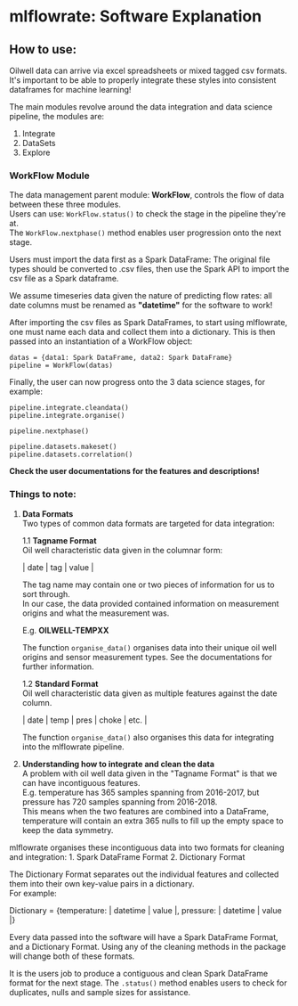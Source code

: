 # mlflowrate: Software Explanation

## How to use:
Oilwell data can arrive via excel spreadsheets or mixed tagged csv formats. It's important to be able to properly integrate these styles into consistent dataframes for machine learning!

The main modules revolve around the data integration and data science pipeline, the modules are:

1. Integrate
2. DataSets
3. Explore

### WorkFlow Module
The data management parent module: **WorkFlow**, controls the flow of data between these three modules.  
Users can use:    `WorkFlow.status()`    to check the stage in the pipeline they're at.  
The    `WorkFlow.nextphase()`    method enables user progression onto the next stage.

Users must import the data first as a Spark DataFrame: The original file types should be converted to .csv files, then use the Spark API to import the csv file as a Spark dataframe.

We assume timeseries data given the nature of predicting flow rates: all date columns must be renamed as **"datetime"** for the software to work!

After importing the csv files as Spark DataFrames, to start using mlflowrate, one must name each data and collect them into a dictionary. This is then passed into an instantiation of a WorkFlow object:
    
    datas = {data1: Spark DataFrame, data2: Spark DataFrame}
    pipeline = WorkFlow(datas)

Finally, the user can now progress onto the 3 data science stages, for example:

    pipeline.integrate.cleandata()
    pipeline.integrate.organise()
    
    pipeline.nextphase()
    
    pipeline.datasets.makeset()
    pipeline.datasets.correlation()

**Check the user documentations for the features and descriptions!**

### Things to note:

1. **Data Formats**  
  Two types of common data formats are targeted for data integration:
  
    1.1 **Tagname Format**  
      Oil well characteristic data given in the columnar form: 

      | date | tag | value |

      The tag name may contain one or two pieces of information for us to sort through.  
      In our case, the data provided contained information on measurement origins and what the measurement was.

      E.g. **OILWELL-TEMPXX**  

      The function    `organise_data()`    organises data into their unique oil well origins and sensor measurement types. See the documentations for further information.
    
    1.2 **Standard Format**      
      Oil well characteristic data given as multiple features against the date column.

      | date | temp | pres | choke | etc. |

      The function   `organise_data()`    also organises this data for integrating into the mlflowrate pipeline.

2. **Understanding how to integrate and clean the data**  
  A problem with oil well data given in the "Tagname Format" is that we can have incontiguous features.   
  E.g. temperature has 365 samples spanning from 2016-2017, but pressure has 720 samples spanning from 2016-2018.  
  This means when the two features are combined into a DataFrame, temperature will contain an extra 365 nulls to fill up the empty space to keep the data symmetry.
  
  mlflowrate organises these incontiguous data into two formats for cleaning and integration:
    1. Spark DataFrame Format
    2. Dictionary Format
  
  The Dictionary Format separates out the individual features and collected them into their own key-value pairs in a dictionary.  
  For example:
  
  Dictionary = {temperature: | datetime | value |,  pressure: | datetime | value |}
  
  Every data passed into the software will have a Spark DataFrame Format, and a Dictionary Format.
  Using any of the cleaning methods in the package will change both of these formats.
  
  It is the users job to produce a contiguous and clean Spark DataFrame format for the next stage. The    `.status()`    method enables users to check for duplicates, nulls and sample sizes for assistance.
